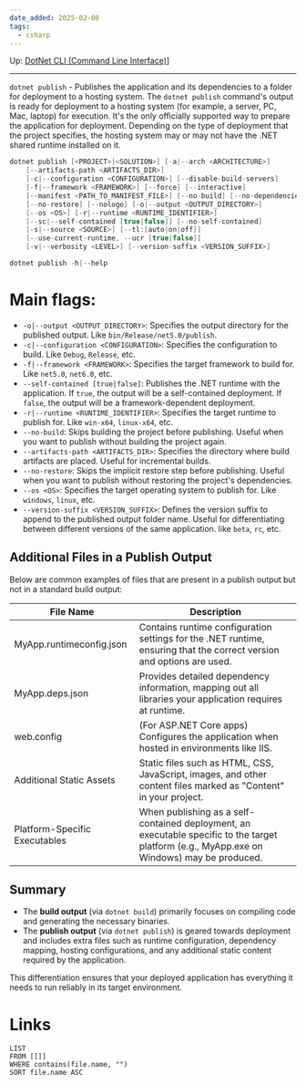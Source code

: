 ```yaml
---
date_added: 2025-02-08
tags:
  - csharp
---
```

Up: [DotNet CLI (Command Line Interface)](DotNet%20CLI%20(Command%20Line%20Interface).md)]
___
`dotnet publish` - Publishes the application and its dependencies to a folder for deployment to a hosting system.
The `dotnet publish` command's output is ready for deployment to a hosting system (for example, a server, PC, Mac, laptop) for execution. It's the only officially supported way to prepare the application for deployment. Depending on the type of deployment that the project specifies, the hosting system may or may not have the .NET shared runtime installed on it.

```cs
dotnet publish [<PROJECT>|<SOLUTION>] [-a|--arch <ARCHITECTURE>]
    [--artifacts-path <ARTIFACTS_DIR>]
    [-c|--configuration <CONFIGURATION>] [--disable-build-servers]
    [-f|--framework <FRAMEWORK>] [--force] [--interactive]
    [--manifest <PATH_TO_MANIFEST_FILE>] [--no-build] [--no-dependencies]
    [--no-restore] [--nologo] [-o|--output <OUTPUT_DIRECTORY>]
    [--os <OS>] [-r|--runtime <RUNTIME_IDENTIFIER>]
    [--sc|--self-contained [true|false]] [--no-self-contained]
    [-s|--source <SOURCE>] [--tl:[auto|on|off]]
    [--use-current-runtime, --ucr [true|false]]
    [-v|--verbosity <LEVEL>] [--version-suffix <VERSION_SUFFIX>]

dotnet publish -h|--help
```

# Main flags:
- `-o|--output <OUTPUT_DIRECTORY>`: Specifies the output directory for the published output. Like `bin/Release/net5.0/publish`.
- `-c|--configuration <CONFIGURATION>`: Specifies the configuration to build. Like  `Debug`, `Release`, etc.
- `-f|--framework <FRAMEWORK>`: Specifies the target framework to build for. Like `net5.0`, `net6.0`, etc.
- `--self-contained [true|false]`: Publishes the .NET runtime with the application. If `true`, the output will be a self-contained deployment. If `false`, the output will be a framework-dependent deployment.
- `-r|--runtime <RUNTIME_IDENTIFIER>`: Specifies the target runtime to publish for. Like `win-x64`, `linux-x64`, etc.
- `--no-build`: Skips building the project before publishing. Useful when you want to publish without building the project again.
- ``--artifacts-path <ARTIFACTS_DIR>``: Specifies the directory where build artifacts are placed. Useful for incremental builds.
- `--no-restore`: Skips the implicit restore step before publishing. Useful when you want to publish without restoring the project's dependencies.
- `--os <OS>`: Specifies the target operating system to publish for. Like `windows`, `linux`, etc.
- ``--version-suffix <VERSION_SUFFIX>``: Defines the version suffix to append to the published output folder name. Useful for differentiating between different versions of the same application. like `beta`, `rc`, etc.

## Additional Files in a Publish Output

Below are common examples of files that are present in a publish output but not in a standard build output:

| File Name                     | Description                                                                                                                                 |
| ----------------------------- | ------------------------------------------------------------------------------------------------------------------------------------------- |
| MyApp.runtimeconfig.json      | Contains runtime configuration settings for the .NET runtime, ensuring that the correct version and options are used.                       |
| MyApp.deps.json               | Provides detailed dependency information, mapping out all libraries your application requires at runtime.                                   |
| web.config                    | (For ASP.NET Core apps) Configures the application when hosted in environments like IIS.                                                    |
| Additional Static Assets      | Static files such as HTML, CSS, JavaScript, images, and other content files marked as "Content" in your project.                            |
| Platform-Specific Executables | When publishing as a self-contained deployment, an executable specific to the target platform (e.g., MyApp.exe on Windows) may be produced. |

## Summary

- The **build output** (via `dotnet build`) primarily focuses on compiling code and generating the necessary binaries.
- The **publish output** (via `dotnet publish`) is geared towards deployment and includes extra files such as runtime configuration, dependency mapping, hosting configurations, and any additional static content required by the application.

This differentiation ensures that your deployed application has everything it needs to run reliably in its target environment.
# Links
```dataview
LIST
FROM [[]]
WHERE contains(file.name, "")
SORT file.name ASC
```
